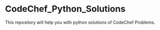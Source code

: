 # CodeChef_Python_Solutions
This repository will help you with python solutions of CodeChef Problems.
